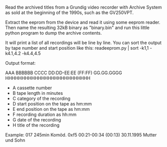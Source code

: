 Read the archived titles from a Grundig video recorder with Archive
System as sold at the beginning of the 1990s, such as the GV250VPT.

Extract the eeprom from the device and read it using some eeprom
reader. Then name the resulting 32kB binary as "binary.bin" and run
this little python program to dump the archive contents.

It will print a list of all recordings will be line by line. You can
sort the output by tape number and start position like this:
readeeprom.py | sort -k1,1 -k4.1,4.2 -k4.4,4.5

Output format:

AAA BBBBBB CCCC DD:DD-EE:EE (FF:FF) GG.GG.GGGG HHHHHHHHHHHHHHHHHHHHHHHHHH 

* A cassette number
* B tape length in minutes
* C category of the recording
* D start position on the tape as hm:mm
* E end position on the tape as hm:mm
* F recording duration as hh:mm
* G date of the recording
* H title of the recording

Example: 
017 245min Komöd. 0xf5 00:21-00:34 (00:13) 30.11.1995 Mutter und Sohn
